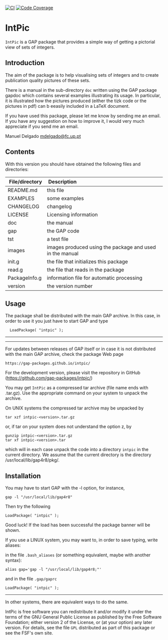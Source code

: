 [![CI](https://github.com/gap-packages/intpic/actions/workflows/CI.yml/badge.svg)](https://github.com/gap-packages/intpic/actions/workflows/CI.yml)
[![Code Coverage](https://codecov.io/github/gap-packages/intpic/coverage.svg?branch=master&token=)](https://codecov.io/gh/gap-packages/intpic)

IntPic
======

`IntPic` is a GAP package that provides a simple way of getting a pictorial view of sets of integers.

Introduction
------------

The aim of the package is to
help visualising sets of integers and to create publication quality pictures
of these sets. 

There is a manual in the sub-directory `doc` written using the GAP package
gapdoc which contains several examples illustrating its usage. In particular,
it is illustrated how the pictures produced (either the tizk code or the
pictures in pdf) can b eeasily included in a LaTeX document.

If you have used this package, please let me know by sending me an email. If
you have any suggestion on how to improve it, I would very much appreciate if
you send me an email.

Manuel Delgado			<mdelgado@fc.up.pt>

Contents
--------
With this version you should have obtained the following files and
directories:

| File/directory | Description |
|:-----|:------|
|README.md |   this file|
|EXAMPLES|	some examples|
|CHANGELOG|	changelog|
|LICENSE|	Licensing information|
|doc  |	the manual|
|gap  |the GAP code|
|tst  |	a test file|
|images	|images produced using the package and used in the manual|
|init.g| the file that initializes this package|
|read.g	 |   the file that reads in the package|
|PackageInfo.g	| information file for automatic processing|
|version	|the version number|

Usage
-----
The package shall be distributed with the main GAP archive. In this case, in
order to use it you just have to start GAP and type

      LoadPackage( "intpic" );

------------------------------
------------------------------
For updates between releases of GAP itself or in case it is not distributed
with the main GAP archive, check the package Web page

    https://gap-packages.github.io/intpic/

For the development version, please visit the repository in GitHub (https://github.com/gap-packages/intpic/)

You may get `IntPic` as a compressed tar archive (file name ends with
.tar.gz). Use the appropriate command on your system to unpack the
archive.

On UNIX systems the compressed tar archive may be unpacked by

    tar xzf intpic-<version>.tar.gz

or, if tar on your system does not understand the option z, by

    gunzip intpic-<version>.tar.gz
    tar xf intpic-<version>.tar

which will in each case unpack the code into a directory `intpic`
in the current directory. We assume that the current directory is the
directory /usr/local/lib/gap4r8/pkg/.

Installation
------------

You may have to start GAP with the -l option, for instance,

    gap -l "/usr/local/lib/gap4r8"

Then try the following

    LoadPackage( "intpic" );

Good luck!
If the load has been successful the package banner will be shown.


If you use a LINUX system, you may want to, in order to save typing, write
aliases:

in the file `.bash_aliases` (or something equivalent, maybe with another syntax):

    alias gap='gap -l "/usr/local/lib/gap4r8;"'

and in the file `.gap/gaprc`

    LoadPackage( "intpic" );

----------

In other systems, there are equivalent ways to do the same.



IntPic is free software you can redistribute it and/or modify it
under the terms of the GNU General Public License as published by the
Free Software Foundation; either version 2 of the License, or (at your
option) any later version. For details, see the file `GPL` distributed
as part of this package or see the FSF's own site.
